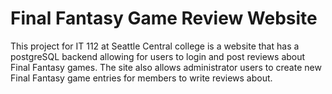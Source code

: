 # Final Fantasy Game Review Website

This project for IT 112 at Seattle Central college is a website that has a postgreSQL backend allowing for users to login and post reviews about Final Fantasy games. 
The site also allows administrator users to create new Final Fantasy game entries for members to write reviews about. 

